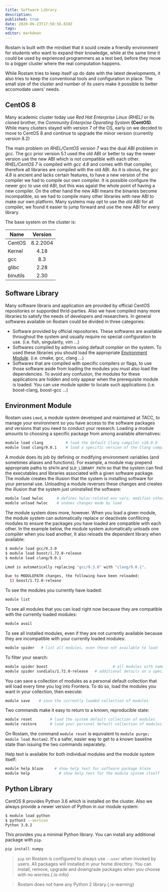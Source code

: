 ```yaml
---
title: Software Library
description: 
published: true
date: 2020-06-23T17:50:56.810Z
tags: 
editor: markdown
---
```


Rostam is built with the mindset that it sould create a friendly environment for students who want to expand their knowledge, while at the same time it could be used by exprienced programmers as a test bed, before they move to a bigger cluster where the real computation happens.

While Rostam tries to keep itself up do date with the latest developments, it also tries to keep the conventional tools and configuration in place. The small size of the cluster and number of its users make it possible to better accomodate users' needs.

## CentOS 8
Many academic cluster today use *Red Hat Enterprise Linux (RHEL)* or its cloned brother, the *Community Enterprise Operating System* **(CentOS)**. While many clusters stayed with version 7 of the OS, early on we decided to move to CentOS 8 and continue to upgrade the minor version (currently version 8.2)

The main problem on *RHEL/CentOS version 7* was the dual ABI problem in *gcc*. The gcc prior version 5.1 used the old ABI or better to say the newer version use the new ABI which is not compatible with each other. *RHEL/CentOS 7* is compiled with *gcc 4.8* and comes with that compiler, therefore all libraries are compiled with the old ABI. As it is obvius, the *gcc 4.8* is ancient and lacks certain features, to have a new version of the compiler we had to compile our own compiler. It is possible configure the newer gcc to use old ABI, but this was agaist the whole point of having a new compiler. On the other hand the new ABI means the binaries become incompatible, so we had to compile many other libraries with new ABI to make our own platform. Many systems may opt to use the old ABI for all compiler, we found it easier to jump forward and use the new ABI for every library.

The base system on the cluster is:

|Name     |Version   |
|---------|:--------:|
|CentOS   |8.2.2004  |
|Kernel   |4.18      |
|gcc      |8.3       |
|glibc    |2.28      |
|binutils |2.30      |

## Software Library

Many software libraris and application are provided by official CentOS repositories or supporded thrid-parties. Also we have compiled many more libraries to satisfy the needs of developers and researchers. In general softwares available on Rostam could be divided in three categories:

- Software provided by official repositories. These softwares are available throughout the system and usually require no special configuration to use. (i.e. fish, singularity, vim ...)
- Softwares compiled by admins using default compiler on the system. To used these libraries you should load the appropriate [Environment Module](#Environment-Module). (i.e. cmake, gcc, clang ...)
- Softwares that are compiled with specific compilers or flags, to use those software aside from loading the modules you must also load the dependencies. To avoid any confusion, the modules for these applications are hidden and only appear when the prerequisite module is loaded. You can use module spider to locate such applications (i.e. boost-clang, boost-gcc ...)

## Environment Module
Rostam uses `Lmod`, a module system developed and maintained at TACC, to manage your environment so you have access to the software packages and versions that you need to conduct your research. Loading a module amounts to choosing a specific package from among available alternatives:

```bash
module load clang          # load the default Clang compiler v10.0.0
module load clang/9.0.1    # load a specific version of the Clang compiler
```

A module does its job by defining or modifying environment variables (and sometimes aliases and functions). For example, a module may prepend appropriate paths to `$PATH` and `$LD_LIBRARY_PATH` so that the system can find the executables and libraries associated with a given software package. The module creates the illusion that the system is installing software for your personal use. Unloading a module reverses these changes and creates the illusion that the system just uninstalled the software:

```bash
module load hwloc      # defines hwloc-related env vars; modifies others
module unload hwloc    # undoes changes made by load
```

The module system does more, however. When you load a given module, the module system can automatically replace or deactivate confilicing modules to ensure the packages you have loaded are compatible with each other. In the example below, the module system automatically unloads one compiler when you load another, It also reloads the dependent library when available:

```bash
$ module load gcc/9.3.0
$ module load boost/1.72.0-release
$ module load clang/9.0.1 

Lmod is automatically replacing "gcc/9.3.0" with "clang/9.0.1".

Due to MODULEPATH changes, the following have been reloaded:
  1) boost/1.72.0-release

```

To see the modules you currently have loaded:

```bash
module list
```

To see all modules that you can load right now because they are compatible with the currently loaded modules:

```bash
module avail
```

To see all installed modules, even if they are not currently available because they are incompatible with your currently loaded modules:

```bash
module spider   # list all modules, even those not available to load
```

To filter your search:

```bash
module spider boost             				# all modules with names containing 'boost'
module spider sundials/1.72.0-release   # additional details on a specific module
```

You can save a collection of modules as a personal default collection that will load every time you log into Frontera. To do so, load the modules you want in your collection, then execute:

```bash
module save    # save the currently loaded collection of modules 
```

Two commands make it easy to return to a known, reproducible state:

```bash
module reset   		# load the system default collection of modules
module restore 		# load your personal default collection of modules
```

On Rostam, the command `module reset` is equivalent to `module purge; module load Rostam2`. It's a safer, easier way to get to a known baseline state than issuing the two commands separately.

Help text is available for both individual modules and the module system itself:

```bash
module help blaze     # show help text for software package blaze
module help         	# show help text for the module system itself
```

## Python Library
CentOS 8 provides Python 3.6 which is installed on the cluster. Also we always provide a newer version of Python in our module system:

```bash
$ module load python
$ python3 --version
Python 3.8.2
```

This provides you a minimal Python library. You can install any additional package with `pip`.

```bash
pip install numpy
```

> `pip` on Rostam is configured to always use `--user` when invoked by users. All packages will installed in your home directory. You can install, remove, upgrade and downgrade packages when you choose with no worries.{.is-info}

> Rostam does not have any Python 2 library.{.is-warning}
